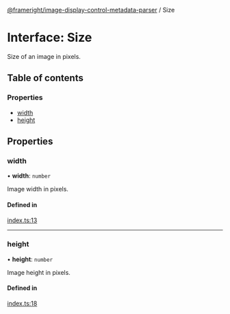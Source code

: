 [@frameright/image-display-control-metadata-parser](../README.md) / Size

# Interface: Size

Size of an image in pixels.

## Table of contents

### Properties

- [width](Size.md#width)
- [height](Size.md#height)

## Properties

### width

• **width**: `number`

Image width in pixels.

#### Defined in

[index.ts:13](https://github.com/AurelienLourot/image-display-control-metadata-parser/blob/main/src/index.ts#L13)

___

### height

• **height**: `number`

Image height in pixels.

#### Defined in

[index.ts:18](https://github.com/AurelienLourot/image-display-control-metadata-parser/blob/main/src/index.ts#L18)
